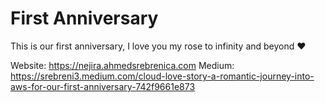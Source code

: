 # First Anniversary 

This is our first anniversary, I love you my rose to infinity and beyond ❤️

Website: https://nejira.ahmedsrebrenica.com
Medium: https://srebreni3.medium.com/cloud-love-story-a-romantic-journey-into-aws-for-our-first-anniversary-742f9661e873
